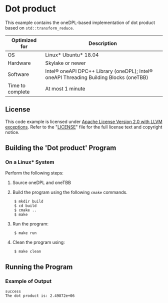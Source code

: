 # Dot product

This example contains the oneDPL-based implementation of dot product based on `std::transform_reduce`.

| Optimized for                   | Description                                                                                    |
|---------------------------------|------------------------------------------------------------------------------------------------|
| OS                              | Linux* Ubuntu* 18.04                                                                           |
| Hardware                        | Skylake or newer                                                                               |
| Software                        | Intel&reg; oneAPI DPC++ Library (oneDPL); Intel&reg; oneAPI Threading Building Blocks (oneTBB) |
| Time to complete                | At most 1 minute                                                                               |

## License

This code example is licensed under [Apache License Version 2.0 with LLVM exceptions](https://github.com/oneapi-src/oneDPL/blob/main/LICENSE.txt). Refer to the "[LICENSE](licensing/LICENSE.txt)" file for the full license text and copyright notice.

## Building the 'Dot product' Program

### On a Linux* System
Perform the following steps:

1. Source oneDPL and oneTBB

2. Build the program using the following `cmake` commands.
```
    $ mkdir build
    $ cd build
    $ cmake ..
    $ make
```

3. Run the program:
```
    $ make run
```

4. Clean the program using:
```
    $ make clean
```

## Running the Program
### Example of Output

```
success
The dot product is: 2.49872e+06
```
